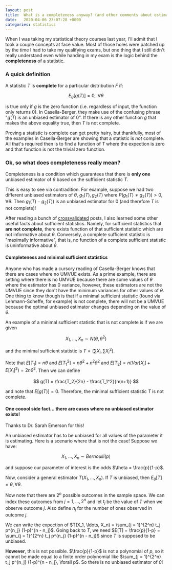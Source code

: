 ```yaml
---
layout: post
title:  What is a completeness anyway? (and other comments about estimators)
date:   2020-04-06 23:07:28 +0000
categories: statistics
---
```


When I was taking my statistical theory courses last year, I'll admit that I took a couple concepts at face value.
Most of those holes were patched up by the time I had to take my qualifying exams, but one thing that I still didn't really understand even while handing in my exam is the logic behind the **completeness** of a statistic.

### A quick definition

A statistic $T$ is **complete** for a particular distribution $F$ if:

$$
E_{\theta}[g(T)] = 0, \text{ }\forall \theta
$$

is true only if $g$ is the zero function (i.e. regardless of input, the function only returns 0).
In Casella-Berger, they make use of the confusing phrase "$g(T)$ is an unbiased estimator of $0$".
If there is any other function $g$ that makes the above equality true, then $T$ is not complete.

Proving a statistic is complete can get pretty hairy, but thankfully, most of the examples in Casella-Berger are showing that a statistic is *not* complete.
All that's required then is to find a function of $T$ where the expection is zero and that function is not the trivial zero function. 

### Ok, so what does completeness really mean?

Completeness is a condition which guarantees that there is **only one** unbiased estimator of $\theta$ based on the sufficient statistic $T$.

This is easy to see via contradition.
For example, suppose we had two different unbiased estimators of $\theta$, $g_1(T), g_2(T)$ where $P(g_1(T) \neq g_2(T)) > 0, \forall \theta$.
Then $g_1(T) - g_2(T))$ is an unbiased estimator for 0 (and therefore $T$ is not complete)!

After reading a bunch of [crossvalidated](https://stats.stackexchange.com/questions/196601/what-is-the-intuition-behind-defining-completeness-in-a-statistic-as-being-impos) posts, I also learned some other useful facts about sufficient statistics.
Namely, for sufficient statistics that **are not complete**, there exists function of that sufficient statistic which are not informative about $\theta$.
Conversely, a complete sufficient statistic is "maximally informative", that is, no function of a complete sufficient statistic is uninformative about $\theta$.

#### Completeness and minimal sufficient statistics

Anyone who has made a cursory reading of Casella-Berger knows that there are cases where no UMVUE exists.
As a prime example, there are setting where there is no UMVUE because there are some values of $\theta$ where the estimator has 0 variance, however, these estimators are not the UMVUE since they don't have the minimum variances for other values of $\theta$.
One thing to know though is that if a minimal sufficient statistic (found via Lehmann-Scheffe, for example) is not complete, there will not be a UMVUE because the optimal unbiased estimator changes depending on the value of $\theta$.

An example of a minimal sufficient statistic that is not complete is if we are given

$$
X_1, \ldots, X_n \sim N(\theta, \theta^2)
$$

and the minimal sufficient statistic is $T = (\sum X_i, \sum X_i^2)$.

Note that $E[T_1] = n\theta$ and $E[T_1^2] = n\theta^2 + n^2\theta^2$ and $E[T_2] = n(Var[X_i] + E[X_i]^2) = 2n\theta^2$.
Then we can define

$$
g(T) = \frac{T_2}{2n} - \frac{T_1^2}{n(n+1)}
$$

and note that $E[g(T)] = 0$. Therefore, the minimal sufficient statistic $T$ is not complete.

#### One cooool side fact... there are cases where no unbiased estimator exists!

Thanks to Dr. Sarah Emerson for this!

An unbiased estimator has to be unbiased for all values of the parameter it is estimating.
Here is a scenario where that is not the case!
Suppose we have:

$$
X_1, \ldots, X_n \sim Bernoulli(p)
$$

and suppose our parameter of interest is the odds $\theta = \frac{p}{1-p}$.

Now, consider a general estimator $T(X_1, \ldots, X_n)$.
If $T$ is unbiased, then $E_{\theta}[T] = \theta, \forall \theta$.

Now note that there are $2^n$ possible outcomes in the sample space.
We can index these outcomes from $j = 1, \ldots, 2^n$ and let $t_j$ be the value of $T$ when we observe outcome $j$.
Also define $n_j$ for the number of ones observed in outcome $j$.

We can write the expection of $T(X_1, \ldots, X_n) = \sum_{j = 1}^{2^n} t_j p^{n_j} (1-p)^{n - n_j}$.
Going back to $T$, we need $E[T] = \frac{p}{1-p} = \sum_{j = 1}^{2^n} t_j p^{n_j} (1-p)^{n - n_j}$ since $T$ is supposed to be unbiased.

**However**, this is not possible.
$\frac{p}{1-p}$ is not a polynomial of $p$, so it cannot be made equal to a finite order polynomial like $\sum_{j = 1}^{2^n} t_j p^{n_j} (1-p)^{n - n_j}, \forall p$.
So there is no unbiased estimator of $\theta$!

